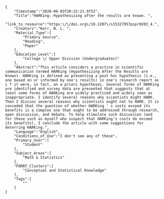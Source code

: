 
    {
        "Timestamp":"2020-06-03T20:22:21.975Z",
        "Title":"HARKing: Hypothesizing after the results are known. ",
        "link_to_resource":"https:\/\/doi.org\/10.1207\/s15327957pspr0203_4.",
        "Creators":"Kerr, N. L. ",
        "Material_Type":[
            "Primary Source",
            "Reading",
            "Paper"
        ],
        "Education_Level":[
            "College \/ Upper Division (Undergraduates)"
        ],
        "Abstract":"This article considers a practice in scientific communication termed HARKing (Hypothesizing After the Results are Known). HARKing is defined as presenting a post hoc hypothesis (i.e., one based on or informed by one's results) in one's research report as i f it were, in fact, an a priori hypotheses. Several forms of HARKing are identified and survey data are presented that suggests that at least some forms of HARKing are widely practiced and widely seen as inappropriate. I identify several reasons why scientists might HARK. Then I discuss several reasons why scientists ought not to HARK. It is conceded that the question of whether HARKing ' s costs exceed its benefits is a complex one that ought to be addressed through research, open discussion, and debate. To help stimulate such discussion (and for those such as myself who suspect that HARKing's costs do exceed its benefits), I conclude the article with some suggestions for deterring HARKing.",
        "Language":"English",
        "Conditions_of_Use":"I don't see any of these",
        "Primary_User":[
            "Student"
        ],
        "Subject_Areas":[
            "Math & Statistics"
        ],
        "FORRT_Clusters":[
            "Conceptual and Statistical Knowledge"
        ],
        "Tags":[
            ""
        ]
    }
